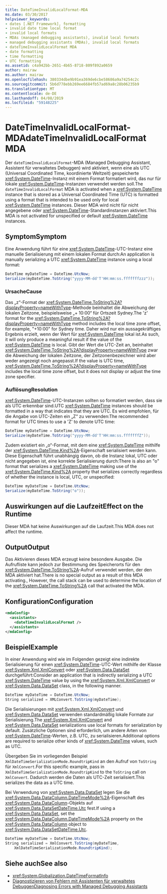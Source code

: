 ```yaml
---
title: DateTimeInvalidLocalFormat-MDA
ms.date: 03/30/2017
helpviewer_keywords:
- dates [.NET Framework], formatting
- invalid date time local format
- invalid local formats
- MDAs (managed debugging assistants), invalid local formats
- managed debugging assistants (MDAs), invalid local formats
- dateTimeInvalidLocalFormat MDA
- date formatting
- time formatting
- UTC formatting
ms.assetid: c4a942bb-2651-4b65-8718-809f892a0659
author: mairaw
ms.author: mairaw
ms.openlocfilehash: 380334dbe9b91ea369de6cbe58686a9a74254c2c
ms.sourcegitcommit: 5b6d778ebb269ee6684fb57ad69a8c28b06235b9
ms.translationtype: MT
ms.contentlocale: de-DE
ms.lasthandoff: 04/08/2019
ms.locfileid: "59148225"
---
```

# <a name="datetimeinvalidlocalformat-mda"></a><span data-ttu-id="df21b-102">DateTimeInvalidLocalFormat-MDA</span><span class="sxs-lookup"><span data-stu-id="df21b-102">dateTimeInvalidLocalFormat MDA</span></span>
<span data-ttu-id="df21b-103">Der `dateTimeInvalidLocalFormat`-MDA (Managed Debugging Assistant, Assistent für verwaltetes Debuggen) wird aktiviert, wenn eine als UTC (Universal Coordinated Time, koordinierte Weltzeit) gespeicherte <xref:System.DateTime>-Instanz mit einem Format formatiert wird, das nur für lokale <xref:System.DateTime>-Instanzen verwendet werden soll.</span><span class="sxs-lookup"><span data-stu-id="df21b-103">The `dateTimeInvalidLocalFormat` MDA is activated when a <xref:System.DateTime> instance that is stored as a Universal Coordinated Time (UTC) is formatted using a format that is intended to be used only for local <xref:System.DateTime> instances.</span></span> <span data-ttu-id="df21b-104">Dieser MDA wird nicht für nicht angegebene oder <xref:System.DateTime>-Standardinstanzen aktiviert.</span><span class="sxs-lookup"><span data-stu-id="df21b-104">This MDA is not activated for unspecified or default <xref:System.DateTime> instances.</span></span>  
  
## <a name="symptom"></a><span data-ttu-id="df21b-105">Symptom</span><span class="sxs-lookup"><span data-stu-id="df21b-105">Symptom</span></span>  
 <span data-ttu-id="df21b-106">Eine Anwendung führt für eine <xref:System.DateTime>-UTC-Instanz eine manuelle Serialisierung mit einem lokalen Format durch:</span><span class="sxs-lookup"><span data-stu-id="df21b-106">An application is manually serializing a UTC <xref:System.DateTime> instance using a local format:</span></span>  
  
```csharp
DateTime myDateTime = DateTime.UtcNow;  
Serialize(myDateTime.ToString("yyyy-MM-dd'T'HH:mm:ss.fffffffzzz"));  
```  
  
### <a name="cause"></a><span data-ttu-id="df21b-107">Ursache</span><span class="sxs-lookup"><span data-stu-id="df21b-107">Cause</span></span>  
 <span data-ttu-id="df21b-108">Das „z“-Format der <xref:System.DateTime.ToString%2A?displayProperty=nameWithType>-Methode beinhaltet die Abweichung der lokalen Zeitzone, beispielsweise „+ 10:00“ für Ortszeit Sydney.</span><span class="sxs-lookup"><span data-stu-id="df21b-108">The 'z' format for the <xref:System.DateTime.ToString%2A?displayProperty=nameWithType> method includes the local time zone offset, for example, "+10:00" for Sydney time.</span></span> <span data-ttu-id="df21b-109">Daher wird nur ein aussagekräftiges Ergebnis erzielt, wenn der Wert für <xref:System.DateTime> lokal ist.</span><span class="sxs-lookup"><span data-stu-id="df21b-109">As such, it will only produce a meaningful result if the value of the <xref:System.DateTime> is local.</span></span> <span data-ttu-id="df21b-110">Gibt der Wert die UTC-Zeit an, beinhaltet <xref:System.DateTime.ToString%2A?displayProperty=nameWithType> zwar die Abweichung der lokalen Zeitzone, der Zeitzonenbezeichner wird aber weder angezeigt noch angepasst.</span><span class="sxs-lookup"><span data-stu-id="df21b-110">If the value is UTC time, <xref:System.DateTime.ToString%2A?displayProperty=nameWithType> includes the local time zone offset, but it does not display or adjust the time zone specifier.</span></span>  
  
### <a name="resolution"></a><span data-ttu-id="df21b-111">Auflösung</span><span class="sxs-lookup"><span data-stu-id="df21b-111">Resolution</span></span>  
 <span data-ttu-id="df21b-112"><xref:System.DateTime>-UTC-Instanzen sollten so formatiert werden, dass sie als UTC erkennbar sind.</span><span class="sxs-lookup"><span data-stu-id="df21b-112">UTC <xref:System.DateTime> instances should be formatted in a way that indicates that they are UTC.</span></span> <span data-ttu-id="df21b-113">Es wird empfohlen, für die Angabe von UTC-Zeiten ein „Z“ zu verwenden:</span><span class="sxs-lookup"><span data-stu-id="df21b-113">The recommended format for UTC times to use a 'Z' to denote UTC time:</span></span>  
  
```csharp
DateTime myDateTime = DateTime.UtcNow;  
Serialize(myDateTime.ToString("yyyy-MM-dd'T'HH:mm:ss.fffffffZ"));  
```  
  
 <span data-ttu-id="df21b-114">Zudem existiert ein „o“-Format, mit dem eine <xref:System.DateTime> mithilfe der <xref:System.DateTime.Kind%2A>-Eigenschaft serialisiert werden kann. Diese Eigenschaft führt unabhängig davon, ob die Instanz lokal, UTC oder nicht angegeben ist, eine korrekte Serialisierung durch:</span><span class="sxs-lookup"><span data-stu-id="df21b-114">There is also an "o" format that serializes a <xref:System.DateTime> making use of the <xref:System.DateTime.Kind%2A> property that serializes correctly regardless of whether the instance is local, UTC, or unspecified:</span></span>  
  
```csharp
DateTime myDateTime = DateTime.UtcNow;  
Serialize(myDateTime.ToString("o"));  
```  
  
## <a name="effect-on-the-runtime"></a><span data-ttu-id="df21b-115">Auswirkungen auf die Laufzeit</span><span class="sxs-lookup"><span data-stu-id="df21b-115">Effect on the Runtime</span></span>  
 <span data-ttu-id="df21b-116">Dieser MDA hat keine Auswirkungen auf die Laufzeit.</span><span class="sxs-lookup"><span data-stu-id="df21b-116">This MDA does not affect the runtime.</span></span>  
  
## <a name="output"></a><span data-ttu-id="df21b-117">Output</span><span class="sxs-lookup"><span data-stu-id="df21b-117">Output</span></span>  
 <span data-ttu-id="df21b-118">Das Aktivieren dieses MDA erzeugt keine besondere Ausgabe. Die Aufrufliste kann jedoch zur Bestimmung des Speicherorts für den <xref:System.DateTime.ToString%2A>-Aufruf verwendet werden, der den MDA aktiviert hat.</span><span class="sxs-lookup"><span data-stu-id="df21b-118">There is no special output as a result of this MDA activating., However, the call stack can be used to determine the location of the <xref:System.DateTime.ToString%2A> call that activated the MDA.</span></span>  
  
## <a name="configuration"></a><span data-ttu-id="df21b-119">Konfiguration</span><span class="sxs-lookup"><span data-stu-id="df21b-119">Configuration</span></span>  
  
```xml  
<mdaConfig>  
  <assistants>  
    <dateTimeInvalidLocalFormat />  
  </assistants>  
</mdaConfig>  
```  
  
## <a name="example"></a><span data-ttu-id="df21b-120">Beispiel</span><span class="sxs-lookup"><span data-stu-id="df21b-120">Example</span></span>  
 <span data-ttu-id="df21b-121">In einer Anwendung wird wie im Folgenden gezeigt eine indirekte Serialisierung für einen <xref:System.DateTime>-UTC-Wert mithilfe der Klasse <xref:System.Xml.XmlConvert> oder <xref:System.Data.DataSet> durchgeführt:</span><span class="sxs-lookup"><span data-stu-id="df21b-121">Consider an application that is indirectly serializing a UTC <xref:System.DateTime> value by using the <xref:System.Xml.XmlConvert> or <xref:System.Data.DataSet> class, in the following manner.</span></span>  
  
```csharp
DateTime myDateTime = DateTime.UtcNow;  
String serialized = XMLConvert.ToString(myDateTime);  
```  
  
 <span data-ttu-id="df21b-122">Die Serialisierungen mit <xref:System.Xml.XmlConvert> und <xref:System.Data.DataSet> verwenden standardmäßig lokale Formate zur Serialisierung.</span><span class="sxs-lookup"><span data-stu-id="df21b-122">The <xref:System.Xml.XmlConvert> and <xref:System.Data.DataSet> serializations use local formats for serialization by default.</span></span> <span data-ttu-id="df21b-123">Zusätzliche Optionen sind erforderlich, um andere Arten von <xref:System.DateTime>-Werten, z.B. UTC, zu serialisieren.</span><span class="sxs-lookup"><span data-stu-id="df21b-123">Additional options are required to serialize other kinds of <xref:System.DateTime> values, such as UTC.</span></span>  
  
 <span data-ttu-id="df21b-124">Übergeben Sie im vorliegenden Beispiel `XmlDateTimeSerializationMode.RoundtripKind` an den Aufruf von `ToString` für `XmlConvert`.</span><span class="sxs-lookup"><span data-stu-id="df21b-124">For this specific example, pass in `XmlDateTimeSerializationMode.RoundtripKind` to the `ToString` call on `XmlConvert`.</span></span> <span data-ttu-id="df21b-125">Dadurch werden die Daten als UTC-Zeit serialisiert.</span><span class="sxs-lookup"><span data-stu-id="df21b-125">This serializes the data as a UTC time.</span></span>  
  
 <span data-ttu-id="df21b-126">Bei Verwendung von <xref:System.Data.DataSet> legen Sie die <xref:System.Data.DataColumn.DateTimeMode%2A>-Eigenschaft des <xref:System.Data.DataColumn>-Objekts auf <xref:System.Data.DataSetDateTime.Utc> fest.</span><span class="sxs-lookup"><span data-stu-id="df21b-126">If using a <xref:System.Data.DataSet>, set the <xref:System.Data.DataColumn.DateTimeMode%2A> property on the <xref:System.Data.DataColumn> object to <xref:System.Data.DataSetDateTime.Utc>.</span></span>  
  
```csharp
DateTime myDateTime = DateTime.UtcNow;  
String serialized = XmlConvert.ToString(myDateTime,   
    XmlDateTimeSerializationMode.RoundtripKind);  
```  
  
## <a name="see-also"></a><span data-ttu-id="df21b-127">Siehe auch</span><span class="sxs-lookup"><span data-stu-id="df21b-127">See also</span></span>

- <xref:System.Globalization.DateTimeFormatInfo>
- [<span data-ttu-id="df21b-128">Diagnostizieren von Fehlern mit Assistenten für verwaltetes Debuggen</span><span class="sxs-lookup"><span data-stu-id="df21b-128">Diagnosing Errors with Managed Debugging Assistants</span></span>](../../../docs/framework/debug-trace-profile/diagnosing-errors-with-managed-debugging-assistants.md)
